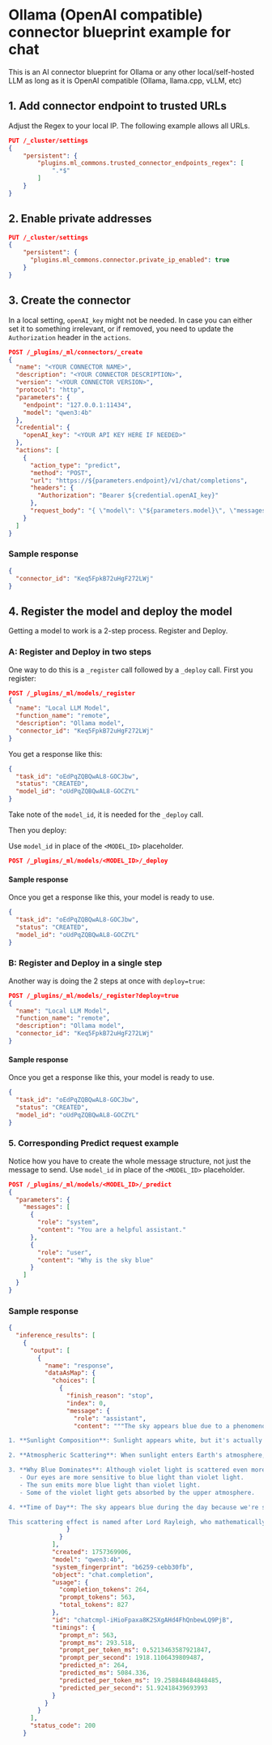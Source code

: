 # Ollama (OpenAI compatible) connector blueprint example for chat

This is an AI connector blueprint for Ollama or any other local/self-hosted LLM as long as it is OpenAI compatible (Ollama, llama.cpp, vLLM, etc)

## 1. Add connector endpoint to trusted URLs

Adjust the Regex to your local IP. The following example allows all URLs.

```json
PUT /_cluster/settings
{
    "persistent": {
        "plugins.ml_commons.trusted_connector_endpoints_regex": [
            ".*$"
        ]
    }
}
```

## 2. Enable private addresses

```json
PUT /_cluster/settings
{
    "persistent": {
      "plugins.ml_commons.connector.private_ip_enabled": true
    }
}
```

## 3. Create the connector

In a local setting, `openAI_key` might not be needed. In case you can either set it to something irrelevant, or if removed, you need to update the `Authorization` header in the `actions`.

```json
POST /_plugins/_ml/connectors/_create
{
  "name": "<YOUR CONNECTOR NAME>",
  "description": "<YOUR CONNECTOR DESCRIPTION>",
  "version": "<YOUR CONNECTOR VERSION>",
  "protocol": "http",
  "parameters": {
    "endpoint": "127.0.0.1:11434",
    "model": "qwen3:4b"
  },
  "credential": {
    "openAI_key": "<YOUR API KEY HERE IF NEEDED>"
  },
  "actions": [
    {
      "action_type": "predict",
      "method": "POST",
      "url": "https://${parameters.endpoint}/v1/chat/completions",
      "headers": {
        "Authorization": "Bearer ${credential.openAI_key}"
      },
      "request_body": "{ \"model\": \"${parameters.model}\", \"messages\": ${parameters.messages} }"
    }
  ]
}
```

### Sample response

```json
{
  "connector_id": "Keq5FpkB72uHgF272LWj"
}
```

## 4. Register the model and deploy the model

Getting a model to work is a 2-step process. Register and Deploy.

### A: Register and Deploy in two steps

One way to do this is a `_register` call followed by a `_deploy` call.
First you register:

```json
POST /_plugins/_ml/models/_register
{
  "name": "Local LLM Model",
  "function_name": "remote",
  "description": "Ollama model",
  "connector_id": "Keq5FpkB72uHgF272LWj"
}
```

You get a response like this:

```json
{
  "task_id": "oEdPqZQBQwAL8-GOCJbw",
  "status": "CREATED",
  "model_id": "oUdPqZQBQwAL8-GOCZYL"
}
```

Take note of the `model_id`, it is needed for the `_deploy` call.

Then you deploy:

Use `model_id` in place of the `<MODEL_ID>` placeholder.

```json
POST /_plugins/_ml/models/<MODEL_ID>/_deploy
```

#### Sample response

Once you get a response like this, your model is ready to use.

```json
{
  "task_id": "oEdPqZQBQwAL8-GOCJbw",
  "status": "CREATED",
  "model_id": "oUdPqZQBQwAL8-GOCZYL"
}
```

### B: Register and Deploy in a single step

Another way is doing the 2 steps at once with `deploy=true`:

```json
POST /_plugins/_ml/models/_register?deploy=true
{
  "name": "Local LLM Model",
  "function_name": "remote",
  "description": "Ollama model",
  "connector_id": "Keq5FpkB72uHgF272LWj"
}
```

#### Sample response

Once you get a response like this, your model is ready to use.

```json
{
  "task_id": "oEdPqZQBQwAL8-GOCJbw",
  "status": "CREATED",
  "model_id": "oUdPqZQBQwAL8-GOCZYL"
}
```

### 5. Corresponding Predict request example

Notice how you have to create the whole message structure, not just the message to send.
Use `model_id` in place of the `<MODEL_ID>` placeholder.

```json
POST /_plugins/_ml/models/<MODEL_ID>/_predict
{
  "parameters": {
    "messages": [
      {
        "role": "system",
        "content": "You are a helpful assistant."
      },
      {
        "role": "user",
        "content": "Why is the sky blue"
      }
    ]
  }
}
```

### Sample response

```json
{
  "inference_results": [
    {
      "output": [
        {
          "name": "response",
          "dataAsMap": {
            "choices": [
              {
                "finish_reason": "stop",
                "index": 0,
                "message": {
                  "role": "assistant",
                  "content": """The sky appears blue due to a phenomenon called Rayleigh scattering. Here's a simple explanation:

1. **Sunlight Composition**: Sunlight appears white, but it's actually a mix of all colors of the visible spectrum (red, orange, yellow, green, blue, indigo, violet).

2. **Atmospheric Scattering**: When sunlight enters Earth's atmosphere, it interacts with the gas molecules and tiny particles in the air. Shorter wavelengths of light (like blue and violet) are scattered more than other colors because they travel in shorter, smaller waves.

3. **Why Blue Dominates**: Although violet light is scattered even more than blue light, the sky appears blue, not violet, because:
   - Our eyes are more sensitive to blue light than violet light.
   - The sun emits more blue light than violet light.
   - Some of the violet light gets absorbed by the upper atmosphere.

4. **Time of Day**: The sky appears blue during the day because we're seeing the scattered blue light from all directions. At sunrise or sunset, the light has to pass through more of the atmosphere, scattering the blue light away and leaving mostly red and orange hues.

This scattering effect is named after Lord Rayleigh, who mathematically described the phenomenon in the 19th century."""
                }
              }
            ],
            "created": 1757369906,
            "model": "qwen3:4b",
            "system_fingerprint": "b6259-cebb30fb",
            "object": "chat.completion",
            "usage": {
              "completion_tokens": 264,
              "prompt_tokens": 563,
              "total_tokens": 827
            },
            "id": "chatcmpl-iHioFpaxa8K2SXgAHd4FhQnbewLQ9PjB",
            "timings": {
              "prompt_n": 563,
              "prompt_ms": 293.518,
              "prompt_per_token_ms": 0.5213463587921847,
              "prompt_per_second": 1918.1106439809487,
              "predicted_n": 264,
              "predicted_ms": 5084.336,
              "predicted_per_token_ms": 19.258848484848485,
              "predicted_per_second": 51.92418439693993
            }
          }
        }
      ],
      "status_code": 200
    }
```
